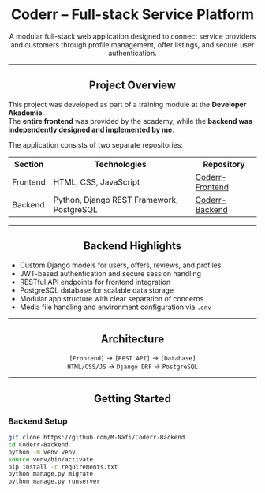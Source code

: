 <h1 align="center">Coderr – Full-stack Service Platform</h1>

<p align="center">
A modular full-stack web application designed to connect service providers and customers through profile management, offer listings, and secure user authentication.
</p>

---

<h2 align="center">Project Overview</h2>

This project was developed as part of a training module at the **Developer Akademie**.  
The **entire frontend** was provided by the academy, while the **backend was independently designed and implemented by me**.

The application consists of two separate repositories:

<table align="center">
  <tr>
    <th>Section</th>
    <th>Technologies</th>
    <th>Repository</th>
  </tr>
  <tr>
    <td>Frontend</td>
    <td>HTML, CSS, JavaScript</td>
    <td><a href="https://github.com/M-Nafi/Coderr-Frontend">Coderr-Frontend</a></td>
  </tr>
  <tr>
    <td>Backend</td>
    <td>Python, Django REST Framework, PostgreSQL</td>
    <td><a href="https://github.com/M-Nafi/Coderr-Backend">Coderr-Backend</a></td>
  </tr>
</table>

---

<h2 align="center">Backend Highlights</h2>

- Custom Django models for users, offers, reviews, and profiles  
- JWT-based authentication and secure session handling  
- RESTful API endpoints for frontend integration  
- PostgreSQL database for scalable data storage  
- Modular app structure with clear separation of concerns  
- Media file handling and environment configuration via `.env`

---

<h2 align="center">Architecture</h2>

<p align="center">
<code>[Frontend]</code> → <code>[REST API]</code> → <code>[Database]</code><br>
<code>HTML/CSS/JS</code> → <code>Django DRF</code> → <code>PostgreSQL</code>
</p>

---

<h2 align="center">Getting Started</h2>

<h3>Backend Setup</h3>

```bash
git clone https://github.com/M-Nafi/Coderr-Backend
cd Coderr-Backend
python -m venv venv
source venv/bin/activate
pip install -r requirements.txt
python manage.py migrate
python manage.py runserver
